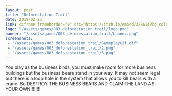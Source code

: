 ```yaml
---
layout: post
title: "Deforestation Trail"
date: 2018-02-25
link: <iframe frameborder="0" src="https://itch.io/embed/228614?bg_color=F7F5E6&amp;fg_color=222222&amp;link_color=3b53b5&amp;border_color=3b53b5" width="552" height="167"></iframe>
logo: "/assets/games/003_deforestation_trail/logo.png"
banner: "/assets/games/003_deforestation_trail/banner.png"
screenshots:
 - "/assets/games/003_deforestation_trail/GameplayGif.gif"
 - "/assets/games/003_deforestation_trail/2.png"
 - "/assets/games/003_deforestation_trail/3.png"
---
```


You play as the business birds, you must make room for more business buildings but the business bears stand in your way. It may not seem legal but there is a loop hole in the system that allows you to kill bears with a crane. So DESTROY THE BUSINESS BEARS AND CLAIM THE LAND AS YOUR OWN!!!!!!!!

